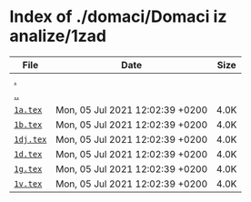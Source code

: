 # Index of ./domaci/Domaci iz analize/1zad

File | Date | Size
--- | --- | ---
[.](.) | |
[..](..) | |
[`1a.tex`](1a.tex) | Mon, 05 Jul 2021 12:02:39 +0200 | 4.0K
[`1b.tex`](1b.tex) | Mon, 05 Jul 2021 12:02:39 +0200 | 4.0K
[`1dj.tex`](1dj.tex) | Mon, 05 Jul 2021 12:02:39 +0200 | 4.0K
[`1d.tex`](1d.tex) | Mon, 05 Jul 2021 12:02:39 +0200 | 4.0K
[`1g.tex`](1g.tex) | Mon, 05 Jul 2021 12:02:39 +0200 | 4.0K
[`1v.tex`](1v.tex) | Mon, 05 Jul 2021 12:02:39 +0200 | 4.0K
